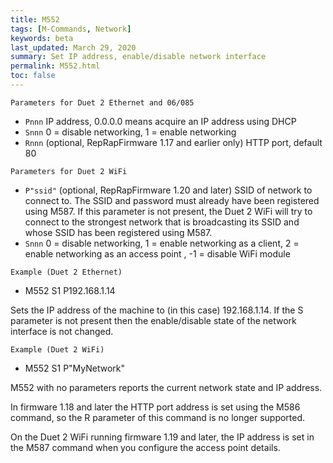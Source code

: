 ```yaml
---
title: M552
tags: [M-Commands, Network] 
keywords: beta 
last_updated: March 29, 2020 
summary: Set IP address, enable/disable network interface 
permalink: M552.html
toc: false 
---
```



`Parameters for Duet 2 Ethernet and 06/085`

* `Pnnn` IP address, 0.0.0.0 means acquire an IP address using DHCP
* `Snnn` 0 = disable networking, 1 = enable networking
* `Rnnn` (optional, RepRapFirmware 1.17 and earlier only) HTTP port, default 80

`Parameters for Duet 2 WiFi`

* `P"ssid"` (optional, RepRapFirmware 1.20 and later) SSID of network to connect to. The SSID and password must already have been registered using M587. If this parameter is not present, the Duet 2 WiFi will try to connect to the strongest network that is broadcasting its SSID and whose SSID has been registered using M587.
* `Snnn` 0 = disable networking, 1 = enable networking as a client, 2 = enable networking as an access point , -1 = disable WiFi module

`Example (Duet 2 Ethernet)`

* M552 S1 P192.168.1.14

Sets the IP address of the machine to (in this case) 192.168.1.14. If the S parameter is not present then the enable/disable state of the network interface is not changed.

`Example (Duet 2 WiFi)`

* M552 S1 P"MyNetwork"

M552 with no parameters reports the current network state and IP address.

In firmware 1.18 and later the HTTP port address is set using the M586 command, so the R parameter of this command is no longer supported.

On the Duet 2 WiFi running firmware 1.19 and later, the IP address is set in the M587 command when you configure the access point details.


